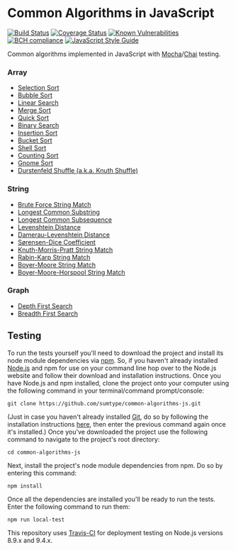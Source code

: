 # Common Algorithms in JavaScript

[![Build Status](https://travis-ci.org/sumtype/common-algorithms-js.svg?branch=master)](https://travis-ci.org/sumtype/common-algorithms-js) [![Coverage Status](https://coveralls.io/repos/github/sumtype/common-algorithms-js/badge.svg?branch=master)](https://coveralls.io/github/sumtype/common-algorithms-js?branch=master) [![Known Vulnerabilities](https://snyk.io/test/github/sumtype/common-algorithms-js/badge.svg)](https://snyk.io/test/github/sumtype/common-algorithms-js) [![BCH compliance](https://bettercodehub.com/edge/badge/sumtype/common-algorithms-js?branch=master)](https://bettercodehub.com/) [![JavaScript Style Guide](https://img.shields.io/badge/code_style-standard-brightgreen.svg)](https://standardjs.com)

Common algorithms implemented in JavaScript with [Mocha](https://mochajs.org/)/[Chai](http://chaijs.com/) testing.

### Array
* [Selection Sort](https://github.com/sumtype/common-algorithms-js/blob/master/algorithms/selectionSort.js)
* [Bubble Sort](https://github.com/sumtype/common-algorithms-js/blob/master/algorithms/bubbleSort.js)
* [Linear Search](https://github.com/sumtype/common-algorithms-js/blob/master/algorithms/linearSearch.js)
* [Merge Sort](https://github.com/sumtype/common-algorithms-js/blob/master/algorithms/mergeSort.js)
* [Quick Sort](https://github.com/sumtype/common-algorithms-js/blob/master/algorithms/quickSort.js)
* [Binary Search](https://github.com/sumtype/common-algorithms-js/blob/master/algorithms/binarySearch.js)
* [Insertion Sort](https://github.com/sumtype/common-algorithms-js/blob/master/algorithms/insertionSort.js)
* [Bucket Sort](https://github.com/sumtype/common-algorithms-js/blob/master/algorithms/bucketSort.js)
* [Shell Sort](https://github.com/sumtype/common-algorithms-js/blob/master/algorithms/shellSort.js)
* [Counting Sort](https://github.com/sumtype/common-algorithms-js/blob/master/algorithms/countingSort.js)
* [Gnome Sort](https://github.com/sumtype/common-algorithms-js/blob/master/algorithms/gnomeSort.js)
* [Durstenfeld Shuffle (a.k.a. Knuth Shuffle)](https://github.com/sumtype/common-algorithms-js/blob/master/algorithms/durstenfeldShuffle.js)

### String
* [Brute Force String Match](https://github.com/sumtype/common-algorithms-js/blob/master/algorithms/bruteForceStringMatch.js)
* [Longest Common Substring](https://github.com/sumtype/common-algorithms-js/blob/master/algorithms/longestCommonSubstring.js)
* [Longest Common Subsequence](https://github.com/sumtype/common-algorithms-js/blob/master/algorithms/longestCommonSubsequence.js)
* [Levenshtein Distance](https://github.com/sumtype/common-algorithms-js/blob/master/algorithms/levenshteinDistance.js)
* [Damerau-Levenshtein Distance](https://github.com/sumtype/common-algorithms-js/blob/master/algorithms/damerauLevenshteinDistance.js)
* [Sørensen-Dice Coefficient](https://github.com/sumtype/common-algorithms-js/blob/master/algorithms/sorensonDiceCoefficient.js)
* [Knuth-Morris-Pratt String Match](https://github.com/sumtype/common-algorithms-js/blob/master/algorithms/knuthMorrisPrattStringMatch.js)
* [Rabin-Karp String Match](https://github.com/sumtype/common-algorithms-js/blob/master/algorithms/rabinKarpStringMatch.js)
* [Boyer-Moore String Match](https://github.com/sumtype/common-algorithms-js/blob/master/algorithms/boyerMooreStringMatch.js)
* [Boyer-Moore-Horspool String Match](https://github.com/sumtype/common-algorithms-js/blob/master/algorithms/boyerMooreHorspoolStringMatch.js)

### Graph
* [Depth First Search](https://github.com/sumtype/common-algorithms-js/blob/master/algorithms/depthFirstSearch.js)
* [Breadth First Search](https://github.com/sumtype/common-algorithms-js/blob/master/algorithms/breadthFirstSearch.js)

## Testing

To run the tests yourself you'll need to download the project and install its node module dependencies via [npm](https://www.npmjs.com/).  So, if you haven't already installed [Node.js](https://nodejs.org/) and npm for use on your command line hop over to the Node.js website and follow their download and installation instructions.  Once you have Node.js and npm installed, clone the project onto your computer using the following command in your terminal/command prompt/console:

`git clone https://github.com/sumtype/common-algorithms-js.git`

(Just in case you haven't already installed [Git](https://git-scm.com/), do so by following the installation instructions [here](https://git-scm.com/book/en/v2/Getting-Started-Installing-Git), then enter the previous command again once it's installed.)  Once you've downloaded the project use the following command to navigate to the project's root directory:

`cd common-algorithms-js`

Next, install the project's node module dependencies from npm.  Do so by entering this command:

`npm install`

Once all the dependencies are installed you'll be ready to run the tests.  Enter the following command to run them:

`npm run local-test`

This repository uses [Travis-CI](https://travis-ci.org/sumtype/common-algorithms-js) for deployment testing on Node.js versions 8.9.x and 9.4.x.
